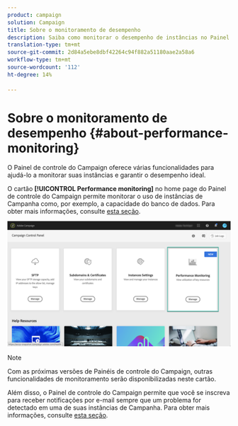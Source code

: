 ```yaml
---
product: campaign
solution: Campaign
title: Sobre o monitoramento de desempenho
description: Saiba como monitorar o desempenho de instâncias no Painel de controle do Campaign
translation-type: tm+mt
source-git-commit: 2d84a5ebe8dbf42264c94f882a51180aae2a58a6
workflow-type: tm+mt
source-wordcount: '112'
ht-degree: 14%

---
```



# Sobre o monitoramento de desempenho {#about-performance-monitoring}

O Painel de controle do Campaign oferece várias funcionalidades para ajudá-lo a monitorar suas instâncias e garantir o desempenho ideal.

O cartão **[!UICONTROL Performance monitoring]** no home page do Painel de controle do Campaign permite monitorar o uso de instâncias de Campanha como, por exemplo, a capacidade do banco de dados. Para obter mais informações, consulte [esta seção](../../performance-monitoring/using/database-monitoring.md).

![](assets/performance_card.png)

>[!NOTE]
>
>Com as próximas versões de Painéis de controle do Campaign, outras funcionalidades de monitoramento serão disponibilizadas neste cartão.

Além disso, o Painel de controle do Campaign permite que você se inscreva para receber notificações por e-mail sempre que um problema for detectado em uma de suas instâncias de Campanha. Para obter mais informações, consulte [esta seção](../../performance-monitoring/using/email-alerting.md).


